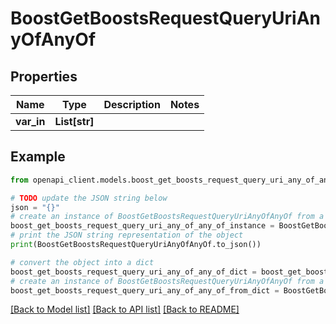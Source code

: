 # BoostGetBoostsRequestQueryUriAnyOfAnyOf


## Properties

Name | Type | Description | Notes
------------ | ------------- | ------------- | -------------
**var_in** | **List[str]** |  | 

## Example

```python
from openapi_client.models.boost_get_boosts_request_query_uri_any_of_any_of import BoostGetBoostsRequestQueryUriAnyOfAnyOf

# TODO update the JSON string below
json = "{}"
# create an instance of BoostGetBoostsRequestQueryUriAnyOfAnyOf from a JSON string
boost_get_boosts_request_query_uri_any_of_any_of_instance = BoostGetBoostsRequestQueryUriAnyOfAnyOf.from_json(json)
# print the JSON string representation of the object
print(BoostGetBoostsRequestQueryUriAnyOfAnyOf.to_json())

# convert the object into a dict
boost_get_boosts_request_query_uri_any_of_any_of_dict = boost_get_boosts_request_query_uri_any_of_any_of_instance.to_dict()
# create an instance of BoostGetBoostsRequestQueryUriAnyOfAnyOf from a dict
boost_get_boosts_request_query_uri_any_of_any_of_from_dict = BoostGetBoostsRequestQueryUriAnyOfAnyOf.from_dict(boost_get_boosts_request_query_uri_any_of_any_of_dict)
```
[[Back to Model list]](../README.md#documentation-for-models) [[Back to API list]](../README.md#documentation-for-api-endpoints) [[Back to README]](../README.md)


